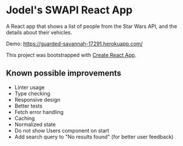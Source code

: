 # Jodel's SWAPI React App

A React app that shows a list of people from the Star Wars API, and the details about their vehicles.

Demo: https://guarded-savannah-17291.herokuapp.com/

This project was bootstrapped with [Create React App](https://github.com/facebook/create-react-app).

## Known possible improvements
* Linter usage
* Type checking
* Responsive design
* Better tests
* Fetch error handling
* Caching
* Normalized state
* Do not show Users component on start
* Add search query to "No results found" (for better user feedback)